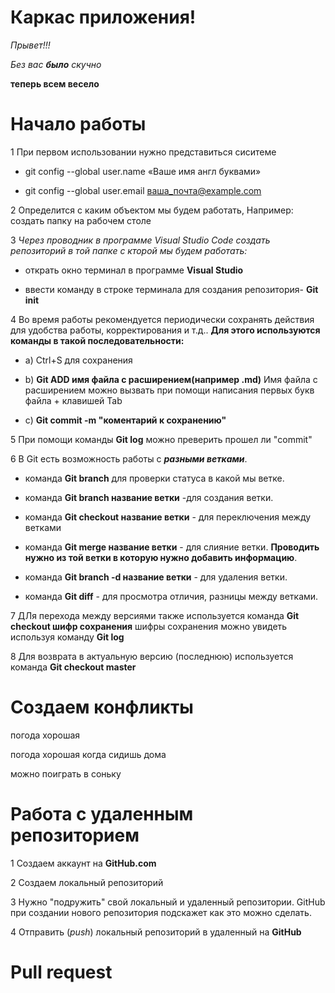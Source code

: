 # Каркас приложения!

_Прывет!!!_

*Без вас __было__ скучно*

__теперь всем весело__

# Начало работы

1 При первом использовании нужно представиться сиситеме

* git config --global user.name «Ваше имя англ буквами»

* git config --global user.email ваша_почта@example.com

2 Определится с каким объектом мы будем работать, Например: создать папку на рабочем столе

3   *Через проводник в программе Visual Studio Code создать репозиторий в той папке с кторой мы будем работать:*

* открать окно терминал в программе **Visual Studio** 

* ввести команду в строке терминала для создания репозитория- **Git init**

4 Во время работы рекомендуется периодически сохранять действия для удобства работы, корректирования и т.д.. **Для этого используются команды в такой последовательности:**

* а) Ctrl+S для сохранения

* b) **Git ADD имя файла с расширением(например .md)** Имя файла с расширением можно вызвать при помощи написания первых букв файла + клавишей Tab 

* c) **Git commit -m "коментарий к сохранению"**

5 При помощи команды **Git log** можно преверить прошел ли "commit" 

6 В Git есть возможность работы с __*разными ветками*__.  
* команда **Git branch** для проверки статуса в какой мы ветке.
* команда **Git branch название ветки** -для создания ветки.

* команда **Git checkout название ветки** - для переключения между ветками
* команда **Git merge название ветки** - для слияние ветки. __Проводить нужно из той ветки в которую нужно добавить информацию__.

* команда **Git branch -d название ветки** - для удаления ветки.

* команда **Git diff** - для просмотра отличия, разницы между ветками.

7 ДЛя перехода между версиями также используется команда **Git checkout шифр сохранения** шифры сохранения можно увидеть  используя команду **Git log** 

8 Для возврата в актуальную версию (последнюю) используется команда **Git checkout master**

# Создаем конфликты

погода хорошая 

погода хорошая когда сидишь дома

можно поиграть в соньку

# Работа с удаленным репозиторием

1 Создаем аккаунт на **GitHub.com**

2 Создаем локальный репозиторий 

3 Нужно "подружить" свой локальный и удаленный репозитории. GitHub при создании нового репозитория подскажет как это можно сделать.

4  Отправить (*push*) локальный репозиторий в удаленный на **GitHub**

# Pull request

